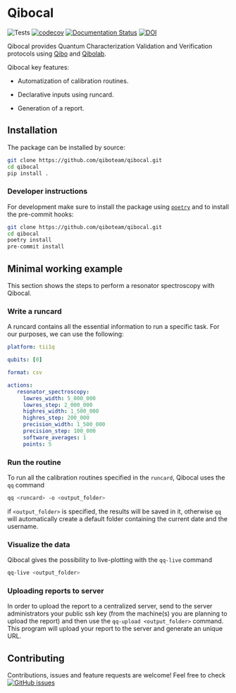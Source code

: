 # Qibocal
![Tests](https://github.com/qiboteam/qibocal/workflows/Tests/badge.svg)
[![codecov](https://codecov.io/gh/qiboteam/qibocal/branch/main/graph/badge.svg?token=1EKZKVEVX0)](https://codecov.io/gh/qiboteam/qibo)
[![Documentation Status](https://readthedocs.org/projects/qibocal/badge/?version=latest)](https://qibocal.readthedocs.io/en/latest/)
[![DOI](https://zenodo.org/badge/DOI/10.5281/zenodo.7662185.svg)](https://doi.org/10.5281/zenodo.7662185)

Qibocal provides Quantum Characterization Validation and Verification protocols using [Qibo](https://github.com/qiboteam/qibo) and [Qibolab](https://github.com/qiboteam/qibolab).

Qibocal key features:

- Automatization of calibration routines.

- Declarative inputs using runcard.

- Generation of a report.

## Installation

The package can be installed by source:
```sh
git clone https://github.com/qiboteam/qibocal.git
cd qibocal
pip install .
```


### Developer instructions
For development make sure to install the package using [`poetry`](https://python-poetry.org/) and to install the pre-commit hooks:
```sh
git clone https://github.com/qiboteam/qibocal.git
cd qibocal
poetry install
pre-commit install
```

## Minimal working example

This section shows the steps to perform a resonator spectroscopy with Qibocal.
### Write a runcard
A runcard contains all the essential information to run a specific task.
For our purposes, we can use the following:
```yml
platform: tii1q

qubits: [0]

format: csv

actions:
   resonator_spectroscopy:
     lowres_width: 5_000_000
     lowres_step: 2_000_000
     highres_width: 1_500_000
     highres_step: 200_000
     precision_width: 1_500_000
     precision_step: 100_000
     software_averages: 1
     points: 5
```
### Run the routine
To run all the calibration routines specified in the ```runcard```, Qibocal uses the `qq` command
```sh
qq <runcard> -o <output_folder>
```
if ```<output_folder>``` is specified, the results will be saved in it, otherwise ```qq``` will automatically create a default folder containing the current date and the username.

### Visualize the data

Qibocal gives the possibility to live-plotting with the `qq-live` command
```sh
qq-live <output_folder>
```
### Uploading reports to server

In order to upload the report to a centralized server, send to the server administrators your public ssh key (from the machine(s) you are planning to upload the report) and then use the `qq-upload <output_folder>` command. This program will upload your report to the server and generate an unique URL.

## Contributing

Contributions, issues and feature requests are welcome!
Feel free to check
<a href="https://github.com/qiboteam/qibocal/issues"><img alt="GitHub issues" src="https://img.shields.io/github/issues-closed/qiboteam/qibocal"/></a>
